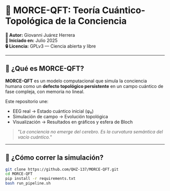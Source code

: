 # 🌌 MORCE-QFT: Teoría Cuántico-Topológica de la Conciencia

**👤 Autor:** Giovanni Juárez Herrera  
**📅 Iniciado en:** Julio 2025  
**🔒 Licencia:** GPLv3 — Ciencia abierta y libre

---

## 🧠 ¿Qué es MORCE-QFT?

**MORCE-QFT** es un modelo computacional que simula la conciencia humana como un **defecto topológico persistente** en un campo cuántico de fase compleja, con memoria no lineal.

Este repositorio une:

- EEG real → Estado cuántico inicial (φ₀)  
- Simulación de campo → Evolución topológica  
- Visualización → Resultados en gráficos y esfera de Bloch  

> "*La conciencia no emerge del cerebro. Es la curvatura semántica del vacío cuántico.*"

---

## 🚀 ¿Cómo correr la simulación?

```bash
git clone https://github.com/QHZ-137/MORCE-QFT.git
cd MORCE-QFT
pip install -r requirements.txt
bash run_pipeline.sh
